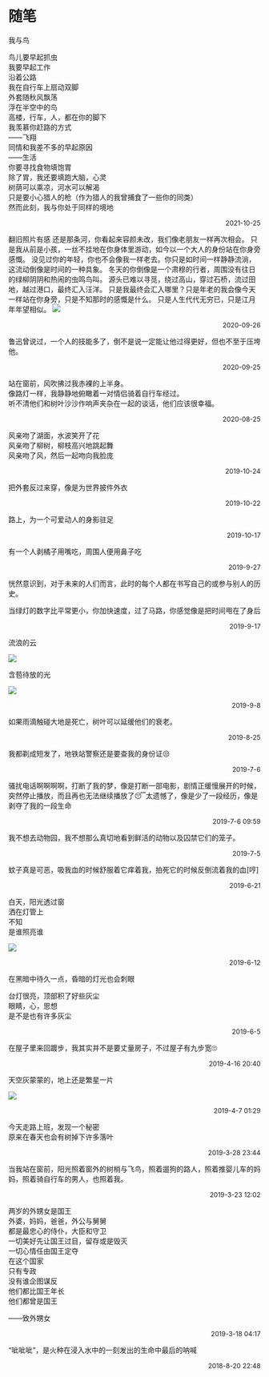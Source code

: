 # 随笔
我与鸟  


鸟儿要早起抓虫  
我要早起工作  
沿着公路  
我在自行车上扇动双脚  
外套随秋风飘荡  
浮在半空中的鸟  
高楼，行车，人，都在你的脚下  
我羡慕你赶路的方式  
——飞翔  
同情和我差不多的早起原因  
——生活  
你要寻找食物填饱胃  
除了胃，我还要填跑大脑，心灵  
树荫可以乘凉，河水可以解渴  
只是要小心猎人的枪（作为猎人的我曾捕食了一些你的同类）  
然而此刻，我与你处于同样的境地
<p align="right"><font size=2>2021-10-25</font></p>

翻旧照片有感
还是那条河，你看起来容颜未改，我们像老朋友一样再次相会。 
只是我从前是小孩，一丝不挂地在你身体里游动，如今以一个大人的身份站在你身旁感慨。
没见过你的年轻，你也不会像我一样老去。你只是如时间一样静静流淌，这流动倒像是时间的一种具象。
冬天的你倒像是一个肃穆的行者，周围没有往日的绿柳阴阴和热闹的虫鸣鸟叫。
源头已难以寻觅，绕过高山，穿过石桥，流过田地，越过港口，最终汇入汪洋。
只是我最终会汇入哪里？只是年老的我会像今天一样站在你身旁，只是不知那时的感慨是什么。
只是人生代代无穷已，只是江月年年望相似。
![](./image/willow.jpeg)
<p align="right"><font size=2>2020-09-26</font></p>

鲁迅曾说过，一个人的技能多了，倒不是说一定能让他过得更好，但也不至于压垮他。
<p align="right"><font size=2>2020-09-25</font></p>

站在窗前，风吹拂过我赤裸的上半身。  
像路灯一样，我静静地俯瞰着一对情侣骑着自行车经过。  
听不清他们和树叶沙沙作响声夹杂在一起的谈话，他们应该很幸福。
<p align="right"><font size=2>2020-08-25</font></p>


风亲吻了湖面，水波笑开了花  
风亲吻了柳树，柳枝高兴地跳起舞  
风亲吻了风，然后一起吻向我脸庞
<p align="right"><font size=2>2019-10-24</font></p>

把外套反过来穿，像是为世界披件外衣
<p align="right"><font size=2>2019-10-22</font></p>

路上，为一个可爱动人的身影驻足 ​​​​
<p align="right"><font size=2>2019-10-17</font></p>

有一个人剥橘子用嘴吃，周围人便用鼻子吃  
<p align="right"><font size=2>2019-9-27</font></p>

恍然意识到，对于未来的人们而言，此时的每个人都在书写自己的或参与别人的历史。

当绿灯的数字比平常更小，你加快速度，过了马路，你感觉像是把时间甩在了身后 ​​​​
<p align="right"><font size=2>2019-9-17</font></p>

流浪的云

![](./image/wandering_clouds.jpg)

含苞待放的光 ​​​​

![](./image/rising_sun.jpg)
<p align="right"><font size=2>2019-9-8</font></p>

如果雨滴触碰大地是死亡，树叶可以延缓他们的衰老。 
<p align="right"><font size=2>2019-8-25</font></p>

我都剃成短发了，地铁站警察还是要查我的身份证😒
<p align="right"><font size=2>2019-7-6</font></p>

骚扰电话啊啊啊啊，打断了我的梦，像是打断一部电影，剧情正缓慢展开的时候，突然停止播放，而且再也无法继续播放了😴太遗憾了，像是少了一段经历，像是剥夺了我的一段生命 ​​​
<p align="right"><font size=2>2019-7-6 09:59</font></p>

我不想去动物园，我不想那么真切地看到鲜活的动物以及囚禁它们的笼子。 ​​​​
<p align="right"><font size=2>2019-7-5</font></p>

蚊子真是可恶，吸我血的时候舒服着它痒着我，拍死它的时候反倒流着我的血[哼]
<p align="right"><font size=2>2019-6-21</font></p>

白天，阳光透过窗  
洒在灯管上  
不知  
是谁照亮谁

![](./image/sun_and_light.jpg)
<p align="right"><font size=2>2019-6-12</font></p>

在黑暗中待久一点，昏暗的灯光也会刺眼

台灯很亮，顶部积了好些灰尘  
眼睛，心，思想  
是不是也有许多灰尘 ​​​​
<p align="right"><font size=2>2019-6-5</font></p>

在屋子里来回踱步，我其实并不是要丈量房子，不过屋子有九步宽🙄
<p align="right"><font size=2>2019-4-16 20:40</font></p>

天空灰蒙蒙的，地上还是繁星一片

![](./image/night_huoxiang.jpg)
<p align="right"><font size=2>2019-4-7 01:29</font></p>

今天走路上班，发现一个秘密  
原来在春天也会有树掉下许多落叶
<p align="right"><font size=2>2019-3-28 23:44</font></p>

当我站在窗前，阳光照着窗外的树梢与飞鸟，照着遛狗的路人，照着推婴儿车的妈妈，照着骑自行车的男人，也照着我。
<p align="right"><font size=2>2019-3-23 12:02</font></p>

两岁的外甥女是国王  
外婆，妈妈，爸爸，外公与舅舅  
都是最忠心的侍仆，大臣和守卫  
一切美好先让国王过目，留存或是毁灭  
一切心情任由国王定夺  
在这个国家  
只有专政  
没有谁企图谋反  
他们都比国王年长  
他们都曾是国王

——致外甥女
<p align="right"><font size=2>2019-3-18 04:17</font></p>

“呲呲呲”，是火种在浸入水中的一刻发出的生命中最后的呐喊​​
<p align="right"><font size=2>2018-8-20 22:48</font></p>
